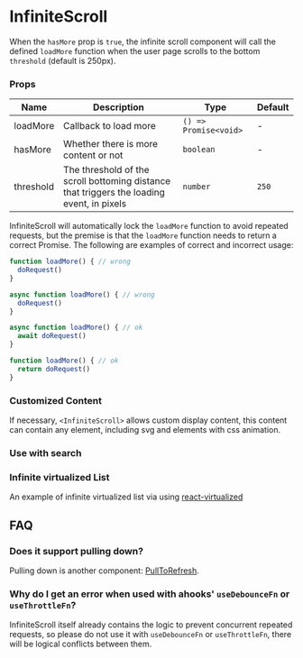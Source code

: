 # InfiniteScroll

When the `hasMore` prop is `true`, the infinite scroll component will call the defined `loadMore` function when the user page scrolls to the bottom `threshold` (default is 250px).

<code src="./demos/demo1.tsx"></code>

### Props

| Name      | Description                                                                               | Type                  | Default |
| --------- | ----------------------------------------------------------------------------------------- | --------------------- | ------- |
| loadMore  | Callback to load more                                                                     | `() => Promise<void>` | -       |
| hasMore   | Whether there is more content or not                                                      | `boolean`             | -       |
| threshold | The threshold of the scroll bottoming distance that triggers the loading event, in pixels | `number`              | `250`   |

InfiniteScroll will automatically lock the `loadMore` function to avoid repeated requests, but the premise is that the `loadMore` function needs to return a correct Promise. The following are examples of correct and incorrect usage:

```js
function loadMore() { // wrong
  doRequest()
}

async function loadMore() { // wrong
  doRequest()
}

async function loadMore() { // ok
  await doRequest()
}

function loadMore() { // ok
  return doRequest()
}
```

### Customized Content

If necessary, `<InfiniteScroll>` allows custom display content, this content can contain any element, including svg and elements with css animation.

<code src="./demos/content.tsx"></code>

### Use with search

<code src="./demos/demo3.tsx"></code>

### Infinite virtualized List

An example of infinite virtualized list via using [react-virtualized](https://github.com/bvaughn/react-virtualized)

<code src="./demos/demo2.tsx"></code>

## FAQ

### Does it support pulling down?

Pulling down is another component: [PullToRefresh](./pull-to-refresh).

### Why do I get an error when used with ahooks' `useDebounceFn` or `useThrottleFn`?

InfiniteScroll itself already contains the logic to prevent concurrent repeated requests, so please do not use it with `useDebounceFn` or `useThrottleFn`, there will be logical conflicts between them.
